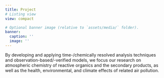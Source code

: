 ```yaml
---
title: Project
# Listing view
view: compact

# Optional banner image (relative to `assets/media/` folder).
banner:
  caption: ''
  image: ''
---
```


By developing and applying time-/chemically resolved analysis techniques and observation-based/-verified models, we focus our research on atmospheric chemistry of reactive organics and the secondary products, as well as the health, environmental, and climate effects of related air pollution.

